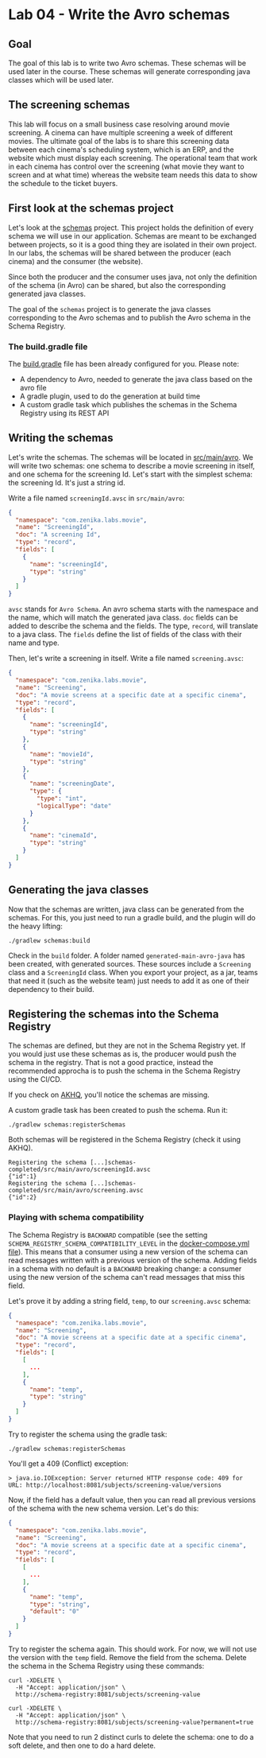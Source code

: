 # Lab 04 - Write the Avro schemas

## Goal

The goal of this lab is to write two Avro schemas. These schemas will be used later in the course. These schemas will
generate corresponding java classes which will be used later.

## The screening schemas

This lab will focus on a small business case resolving around movie screening. A cinema can have multiple screening a
week of different movies. The ultimate goal of the labs is to share this screening data between each cinema's scheduling
system, which is an ERP, and the website which must display each screening. The operational team that work in each cinema
has control over the screening (what movie they want to screen and at what time) whereas the website team needs this data
to show the schedule to the ticket buyers.

## First look at the schemas project

Let's look at the [schemas](../schemas) project. This project holds the definition of every schema we will use in our
application. Schemas are meant to be exchanged between projects, so it is a good thing they are isolated in their own
project. In our labs, the schemas will be shared between the producer (each cinema) and the consumer (the website).

Since both the producer and the consumer uses java, not only the definition of the schema (in Avro) can be shared, but
also the corresponding generated java classes.

The goal of the `schemas` project is to generate the java classes corresponding to the Avro schemas and to publish the
Avro schema in the Schema Registry.

### The build.gradle file

The [build.gradle](../schemas/build.gradle) file has been already configured for you.
Please note:

* A dependency to Avro, needed to generate the java class based on the avro file
* A gradle plugin, used to do the generation at build time
* A custom gradle task which publishes the schemas in the Schema Registry using its REST API

## Writing the schemas

Let's write the schemas. The schemas will be located in [src/main/avro](../schemas/src/main/avro).
We will write two schemas: one schema to describe a movie screening in itself, and one schema for the screening Id.
Let's start with the simplest schema: the screening Id. It's just a string id.

Write a file named `screeningId.avsc` in `src/main/avro`:

```json
{
  "namespace": "com.zenika.labs.movie",
  "name": "ScreeningId",
  "doc": "A screening Id",
  "type": "record",
  "fields": [
    {
      "name": "screeningId",
      "type": "string"
    }
  ]
}
```

`avsc` stands for `Avro Schema`. An avro schema starts with the namespace and the name, which will match the generated
java class. `doc` fields can be added to describe the schema and the fields. The type, `record`, will translate to a java
class. The `fields` define the list of fields of the class with their name and type.

Then, let's write a screening in itself. Write a file named `screening.avsc`:

```json
{
  "namespace": "com.zenika.labs.movie",
  "name": "Screening",
  "doc": "A movie screens at a specific date at a specific cinema",
  "type": "record",
  "fields": [
    {
      "name": "screeningId",
      "type": "string"
    },
    {
      "name": "movieId",
      "type": "string"
    },
    {
      "name": "screeningDate",
      "type": {
        "type": "int",
        "logicalType": "date"
      }
    },
    {
      "name": "cinemaId",
      "type": "string"
    }
  ]
}
```

## Generating the java classes

Now that the schemas are written, java class can be generated from the schemas. For this, you just need to run a gradle
build, and the plugin will do the heavy lifting:

```shell
./gradlew schemas:build
```

Check in the `build` folder. A folder named `generated-main-avro-java` has been created, with generated sources. These
sources include a `Screening` class and a `ScreeningId` class.
When you export your project, as a jar, teams that need it (such as the website team) just needs to add it as one of
their dependency to their build.

## Registering the schemas into the Schema Registry

The schemas are defined, but they are not in the Schema Registry yet. If you would just use these schemas as is, the
producer would push the schema in the registry. That is not a good practice, instead the recommended approcha is to push
the schema in the Schema Registry using the CI/CD.

If you check on [AKHQ](http://localhost:8085), you'll notice the schemas are missing.

A custom gradle task has been created to push the schema. Run it:

```shell
./gradlew schemas:registerSchemas
```

Both schemas will be registered in the Schema Registry (check it using AKHQ).

```text
Registering the schema [...]schemas-completed/src/main/avro/screeningId.avsc
{"id":1}
Registering the schema [...]schemas-completed/src/main/avro/screening.avsc
{"id":2}
```

### Playing with schema compatibility

The Schema Registry is `BACKWARD` compatible (see the setting `SCHEMA_REGISTRY_SCHEMA_COMPATIBILITY_LEVEL` in
the [docker-compose.yml file](../dev/docker-compose.yml)). This means that a consumer using a new
version of the schema
can read messages written with a previous version of the schema. Adding fields in a schema with no default is a
`BACKWARD` breaking change: a consumer using the new version of the schema can't read messages that miss this field.

Let's prove it by adding a string field, `temp`, to our `screening.avsc` schema:

```json
{
  "namespace": "com.zenika.labs.movie",
  "name": "Screening",
  "doc": "A movie screens at a specific date at a specific cinema",
  "type": "record",
  "fields": [
    [
      ...
    ],
    {
      "name": "temp",
      "type": "string"
    }
  ]
}
```

Try to register the schema using the gradle task:

```shell
./gradlew schemas:registerSchemas
```

You'll get a 409 (Conflict) exception:

```text
> java.io.IOException: Server returned HTTP response code: 409 for URL: http://localhost:8081/subjects/screening-value/versions
```

Now, if the field has a default value, then you can read all previous versions of the schema with the new schema version.
Let's do this:

```json
{
  "namespace": "com.zenika.labs.movie",
  "name": "Screening",
  "doc": "A movie screens at a specific date at a specific cinema",
  "type": "record",
  "fields": [
    [
      ...
    ],
    {
      "name": "temp",
      "type": "string",
      "default": "0"
    }
  ]
}
```

Try to register the schema again. This should work.
For now, we will not use the version with the `temp` field. Remove the field from the schema.
Delete the schema in the Schema Registry using these commands:

```shell
curl -XDELETE \
  -H "Accept: application/json" \
  http://schema-registry:8081/subjects/screening-value

curl -XDELETE \
  -H "Accept: application/json" \
  http://schema-registry:8081/subjects/screening-value?permanent=true
```

Note that you need to run 2 distinct curls to delete the schema: one to do a soft delete, and then one to do a hard delete.